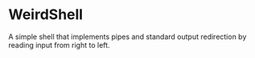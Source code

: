 # WeirdShell
A simple shell that implements pipes and standard output redirection by reading input from right to left.
